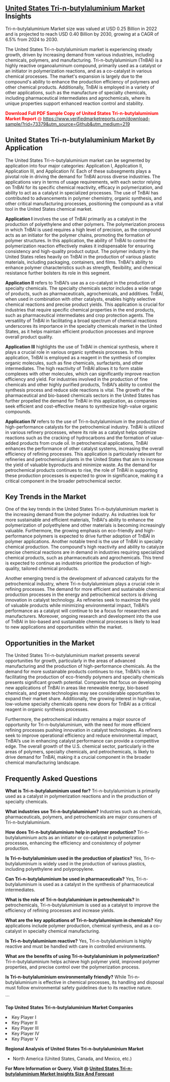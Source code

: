 <h2><a href="https://www.verifiedmarketreports.com/download-sample/?rid=73379&amp;utm_source=Github&amp;utm_medium=219" target="_blank">United States Tri-n-butylaluminium Market</a> Insights</h2><p>Tri-n-butylaluminium Market size was valued at USD 0.25 Billion in 2022 and is projected to reach USD 0.40 Billion by 2030, growing at a CAGR of 6.5% from 2024 to 2030.</p><p> <p>The United States Tri-n-butylaluminium market is experiencing steady growth, driven by increasing demand from various industries, including chemicals, polymers, and manufacturing. Tri-n-butylaluminium (TnBAl) is a highly reactive organoaluminum compound, primarily used as a catalyst or an initiator in polymerization reactions, and as a co-catalyst in various chemical processes. The market's expansion is largely due to the compound's ability to enhance the production efficiency of polymers and other chemical products. Additionally, TnBAl is employed in a variety of other applications, such as the manufacture of specialty chemicals, including pharmaceutical intermediates and agrochemicals, where its unique properties support enhanced reaction control and stability. <p><span class=""><span style="color: #ff0000;"><strong>Download Full PDF Sample Copy of United States Tri-n-butylaluminium Market Report</strong> @ </span><a href="https://www.verifiedmarketreports.com/download-sample/?rid=73379&amp;utm_source=Github&amp;utm_medium=219" target="_blank">https://www.verifiedmarketreports.com/download-sample/?rid=73379&amp;utm_source=Github&amp;utm_medium=219</a></span></p></p> <h2>United States Tri-n-butylaluminium Market By Application</h2> <p>The United States Tri-n-butylaluminium market can be segmented by application into four major categories: Application I, Application II, Application III, and Application IV. Each of these subsegments plays a pivotal role in driving the demand for TnBAl across diverse industries. The applications vary in terms of usage requirements, with each sector relying on TnBAl for its specific chemical reactivity, efficacy in polymerization, and ability to act as a catalyst in specialized processes. The use of TnBAl has contributed to advancements in polymer chemistry, organic synthesis, and other critical manufacturing processes, positioning the compound as a vital tool in the United States chemical market. <p><strong>Application I</strong> involves the use of TnBAl primarily as a catalyst in the production of polyethylene and other polymers. The polymerization process in which TnBAl is used requires a high level of precision, as the compound acts as an initiator for the polymer chains, promoting the formation of polymer structures. In this application, the ability of TnBAl to control the polymerization reaction effectively makes it indispensable for ensuring consistency and high-quality product output. The polymer industry in the United States relies heavily on TnBAl in the production of various plastic materials, including packaging, containers, and films. TnBAl's ability to enhance polymer characteristics such as strength, flexibility, and chemical resistance further bolsters its role in this segment. <p><strong>Application II</strong> refers to TnBAl’s use as a co-catalyst in the production of specialty chemicals. The specialty chemicals sector includes a wide range of products, such as pharmaceuticals, agrochemicals, and additives. TnBAl, when used in combination with other catalysts, enables highly selective chemical reactions and precise product yields. This application is crucial for industries that require specific chemical properties in the end products, such as pharmaceutical intermediates and crop protection agents. The versatility of TnBAl in facilitating a broad spectrum of chemical reactions underscores its importance in the specialty chemicals market in the United States, as it helps maintain efficient production processes and improve overall product quality. <p><strong>Application III</strong> highlights the use of TnBAl in chemical synthesis, where it plays a crucial role in various organic synthesis processes. In this application, TnBAl is employed as a reagent in the synthesis of complex organic molecules, such as fine chemicals, surfactants, and other intermediates. The high reactivity of TnBAl allows it to form stable complexes with other molecules, which can significantly improve reaction efficiency and yield. For industries involved in the production of fine chemicals and other highly purified products, TnBAl’s ability to control the synthesis process and reduce side reactions is vital. The growth of the pharmaceutical and bio-based chemicals sectors in the United States has further propelled the demand for TnBAl in this application, as companies seek efficient and cost-effective means to synthesize high-value organic compounds. <p><strong>Application IV</strong> refers to the use of Tri-n-butylaluminium in the production of high-performance catalysts for the petrochemical industry. TnBAl is utilized in various refinery processes, where its role as a catalyst helps optimize reactions such as the cracking of hydrocarbons and the formation of value-added products from crude oil. In petrochemical applications, TnBAl enhances the performance of other catalyst systems, increasing the overall efficiency of refining processes. This application is particularly relevant for refineries and petrochemical plants in the United States that aim to increase the yield of valuable byproducts and minimize waste. As the demand for petrochemical products continues to rise, the role of TnBAl in supporting these production processes is expected to grow in significance, making it a critical component in the broader petrochemical sector. <h2>Key Trends in the Market</h2> <p>One of the key trends in the United States Tri-n-butylaluminium market is the increasing demand from the polymer industry. As industries look for more sustainable and efficient materials, TnBAl's ability to enhance the polymerization of polyethylene and other materials is becoming increasingly valuable. Furthermore, the growing emphasis on eco-friendly and high-performance polymers is expected to drive further adoption of TnBAl in polymer applications. Another notable trend is the use of TnBAl in specialty chemical production. The compound's high reactivity and ability to catalyze precise chemical reactions are in demand in industries requiring specialized chemical products, such as pharmaceuticals and agrochemicals. This trend is expected to continue as industries prioritize the production of high-quality, tailored chemical products. <p>Another emerging trend is the development of advanced catalysts for the petrochemical industry, where Tri-n-butylaluminium plays a crucial role in refining processes. The demand for more efficient and sustainable chemical production processes in the energy and petrochemical sectors is driving innovation in catalyst technology. As refineries seek to maximize the yield of valuable products while minimizing environmental impact, TnBAl’s performance as a catalyst will continue to be a focus for researchers and manufacturers. Moreover, ongoing research and development into the use of TnBAl in bio-based and sustainable chemical processes is likely to lead to new applications and opportunities within the market. <h2>Opportunities in the Market</h2> <p>The United States Tri-n-butylaluminium market presents several opportunities for growth, particularly in the areas of advanced manufacturing and the production of high-performance chemicals. As the demand for more sustainable products continues to rise, TnBAl’s role in facilitating the production of eco-friendly polymers and specialty chemicals presents significant growth potential. Companies that focus on developing new applications of TnBAl in areas like renewable energy, bio-based chemicals, and green technologies may see considerable opportunities to expand their market share. Additionally, the growing interest in high-value, low-volume specialty chemicals opens new doors for TnBAl as a critical reagent in organic synthesis processes. <p>Furthermore, the petrochemical industry remains a major source of opportunity for Tri-n-butylaluminium, with the need for more efficient refining processes pushing innovation in catalyst technologies. As refiners seek to improve operational efficiency and reduce environmental impact, TnBAl’s use in enhancing catalyst performance can provide a competitive edge. The overall growth of the U.S. chemical sector, particularly in the areas of polymers, specialty chemicals, and petrochemicals, is likely to drive demand for TnBAl, making it a crucial component in the broader chemical manufacturing landscape. <h2>Frequently Asked Questions</h2> <p><strong>What is Tri-n-butylaluminium used for?</strong> Tri-n-butylaluminium is primarily used as a catalyst in polymerization reactions and in the production of specialty chemicals.</p> <p><strong>What industries use Tri-n-butylaluminium?</strong> Industries such as chemicals, pharmaceuticals, polymers, and petrochemicals are major consumers of Tri-n-butylaluminium.</p> <p><strong>How does Tri-n-butylaluminium help in polymer production?</strong> Tri-n-butylaluminium acts as an initiator or co-catalyst in polymerization processes, enhancing the efficiency and consistency of polymer production.</p> <p><strong>Is Tri-n-butylaluminium used in the production of plastics?</strong> Yes, Tri-n-butylaluminium is widely used in the production of various plastics, including polyethylene and polypropylene.</p> <p><strong>Can Tri-n-butylaluminium be used in pharmaceuticals?</strong> Yes, Tri-n-butylaluminium is used as a catalyst in the synthesis of pharmaceutical intermediates.</p> <p><strong>What is the role of Tri-n-butylaluminium in petrochemicals?</strong> In petrochemicals, Tri-n-butylaluminium is used as a catalyst to improve the efficiency of refining processes and increase yields.</p> <p><strong>What are the key applications of Tri-n-butylaluminium in chemicals?</strong> Key applications include polymer production, chemical synthesis, and as a co-catalyst in specialty chemical manufacturing.</p> <p><strong>Is Tri-n-butylaluminium reactive?</strong> Yes, Tri-n-butylaluminium is highly reactive and must be handled with care in controlled environments.</p> <p><strong>What are the benefits of using Tri-n-butylaluminium in polymerization?</strong> Tri-n-butylaluminium helps achieve high polymer yield, improved polymer properties, and precise control over the polymerization process.</p> <p><strong>Is Tri-n-butylaluminium environmentally friendly?</strong> While Tri-n-butylaluminium is effective in chemical processes, its handling and disposal must follow environmental safety guidelines due to its reactive nature.</p> ```</p><p><strong>Top United States Tri-n-butylaluminium Market Companies</strong></p><div data-test-id=""><p><li>Key Player I</li><li> Key Player II</li><li> Key Player III</li><li> Key Player IV</li><li> Key Player V</li></p><div><strong>Regional Analysis of&nbsp;United States Tri-n-butylaluminium Market</strong></div><ul><li dir="ltr"><p dir="ltr">North America&nbsp;(United States, Canada, and Mexico, etc.)</p></li></ul><p><strong>For More Information or Query, Visit @&nbsp;</strong><strong><a href="https://www.verifiedmarketreports.com/product/tri-n-butylaluminium-market-insights-2019-global-and-chinese-analysis-and-forecast-to-2024/?utm_source=Github&amp;utm_medium=219" target="_blank">United States Tri-n-butylaluminium Market Insights Size And Forecast</a></strong></p></div>
